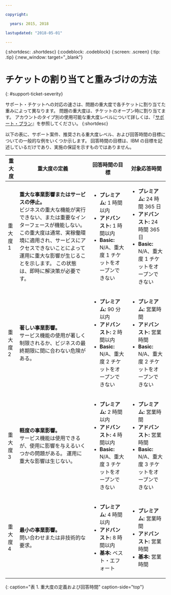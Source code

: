 ```yaml
---

copyright:

  years: 2015, 2018

lastupdated: "2018-05-01"

---
```



{:shortdesc: .shortdesc}
{:codeblock: .codeblock}
{:screen: .screen}
{:tip: .tip}
{:new_window: target="_blank"}


# チケットの割り当てと重みづけの方法
{: #support-ticket-severity}

サポート・チケットへの対応の速さは、問題の重大度で各チケットに割り当てた重みによって異なります。 問題の重大度は、チケットのオープン時に割り当てます。 アカウントのタイプ別の使用可能な重大度レベルについて詳しくは、『[サポート・プラン](/docs/get-support/index.html)』を参照してください。
{:shortdesc}

以下の表に、サポート案件、推奨される重大度レベル、および回答時間の目標についての一般的な例をいくつか示します。 回答時間の目標は、IBM の目標を記述しているだけであり、実施の保証を示すものではありません。

重大度 | 重大度の定義 | 回答時間の目標 | 対象応答時間
------|-------- | --- | --- |
重大度 1 | <strong>重大な事業影響またはサービスの停止。</strong> <br> ビジネスの重大な機能が実行できない、または重要なインターフェースが機能しない。 この重大度は通常、実稼働環境に適用され、サービスにアクセスできないことによって運用に重大な影響が生じることを示します。  この状態は、即時に解決策が必要です。 | <ul><li><strong>プレミアム:</strong> 1 時間以内</li><li><strong>アドバンスト:</strong> 1 時間以内</li><li><strong>Basic:</strong> N/A、重大度 1 チケットをオープンできない</li></ul> | <ul><li><strong>プレミアム:</strong> 24 時間 365 日</li><li><strong>アドバンスト:</strong> 24 時間 365 日</li><li><strong>Basic:</strong> N/A、重大度 1 チケットをオープンできない</li></ul> 			   
重大度 2 | <strong>著しい事業影響。</strong> <br> サービス機能の使用が著しく制限されるか、ビジネスの最終期限に間に合わない危険がある。 | <ul><li><strong>プレミアム:</strong> 90 分以内 </li><li><strong>アドバンスト:</strong> 2 時間以内</li><li><strong>Basic:</strong> N/A、重大度 2 チケットをオープンできない</li></ul> | <ul><li><strong>プレミアム:</strong> 営業時間 </li><li><strong>アドバンスト:</strong> 営業時間 </li><li><strong>Basic:</strong> N/A、重大度 2 チケットをオープンできない</li></ul>
重大度 3 | <strong>軽度の事業影響。</strong> <br> サービス機能は使用できるが、使用に影響を与えるいくつかの問題がある。 運用に重大な影響は生じない。 | <ul><li><strong>プレミアム:</strong> 2 時間以内</li><li><strong>アドバンスト:</strong> 4 時間以内</li><li><strong>Basic:</strong> N/A、重大度 3 チケットをオープンできない</li></ul> | <ul><li><strong>プレミアム:</strong> 営業時間 </li><li><strong>アドバンスト:</strong> 営業時間 </li><li><strong>Basic:</strong> N/A、重大度 3 チケットをオープンできない</li></ul>
重大度 4 | <strong>最小の事業影響。</strong> <br> 問い合わせまたは非技術的な要求。 | <ul><li><strong>プレミアム:</strong> 4 時間以内</li><li><strong>アドバンスト:</strong> 8 時間以内</li><li><strong>基本:</strong> ベスト・エフォート</li></ul> | <ul><li><strong>プレミアム:</strong> 営業時間 </li><li><strong>アドバンスト:</strong> 営業時間 </li><li><strong>基本:</strong> 営業時間</li></ul>
{: caption="表 1. 重大度の定義および回答時間" caption-side="top"}
